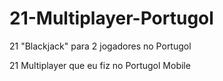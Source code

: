# 21-Multiplayer-Portugol
21 "Blackjack" para 2 jogadores no Portugol

21 Multiplayer que eu fiz no Portugol Mobile
